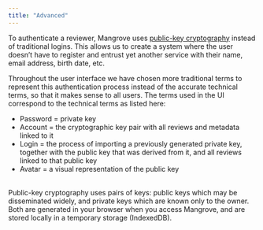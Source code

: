 ```yaml
---
title: "Advanced"
---
```


To authenticate a reviewer, Mangrove uses [public-key cryptography](https://en.wikipedia.org/wiki/Public-key_cryptography) instead of traditional logins. This allows us to create a system where the user doesn’t have to register and entrust yet another service with their name, email address, birth date, etc.

Throughout the user interface we have chosen more traditional terms to represent this authentication process instead of the accurate technical terms, so that it makes sense to all users. The terms used in the UI correspond to the technical terms as listed here:

* Password = private key
* Account = the cryptographic key pair with all reviews and metadata linked to it
* Login = the process of importing a previously generated private key, together with the public key that was derived from it, and all reviews linked to that public key
* Avatar = a visual representation of the public key
<br/>
Public-key cryptography uses pairs of keys: public keys which may be disseminated widely, and private keys which are known only to the owner. Both are generated in your browser when you access Mangrove, and are stored locally in a temporary storage (IndexedDB). 
